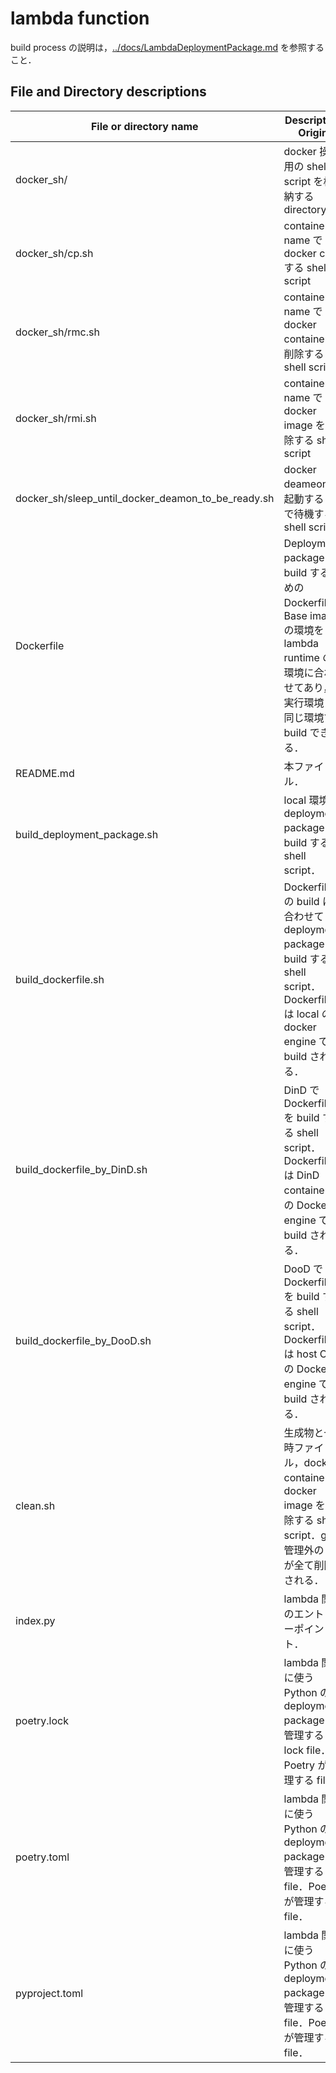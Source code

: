 # lambda function


build process の説明は，[../docs/LambdaDeploymentPackage.md](../../../docs/LambdaDeploymentPackage.md) を参照すること．


## File and Directory descriptions

| File or directory name      | Description Origin |
| --------------------------- | ------------------ |
| docker_sh/                  | docker 操作用の shell script を格納する directory |
| docker_sh/cp.sh             | container name で docker cp する shell script |
| docker_sh/rmc.sh            | container name で docker container を削除する shell script |
| docker_sh/rmi.sh            | container name で docker image を削除する shell script |
| docker_sh/sleep_until_docker_deamon_to_be_ready.sh | docker deameon が起動するまで待機する shell script |
| Dockerfile                  | Deployment package を build するための Dockerfile．Base image の環境を lambda runtime の環境に合わせてあり，実行環境と同じ環境で build できる． |
| README.md                   | 本ファイル． |
| build_deployment_package.sh | local 環境で deployment package を build する shell script． |
| build_dockerfile.sh         | Dockerfile の build に合わせて deployment package を build する shell script．Dockerfile は local の docker engine で build される． |
| build_dockerfile_by_DinD.sh | DinD で Dockerfile を build する shell script．Dockerfile は DinD container 内の Docker engine で build される． |
| build_dockerfile_by_DooD.sh | DooD で Dockerfile を build する shell script．Dockerfile は host OS の Docker engine で build される． |
| clean.sh                    | 生成物と一時ファイル，docker container，docker image を削除する shell script．git 管理外の file が全て削除される． |
| index.py                    | lambda 関数のエントリーポイント． |
| poetry.lock                 | lambda 関数に使う Python の deployment package を管理する lock file．Poetry が管理する file． |
| poetry.toml                 | lambda 関数に使う Python の deployment package を管理する file．Poetry が管理する file． |
| pyproject.toml              | lambda 関数に使う Python の deployment package を管理する file．Poetry が管理する file． |

